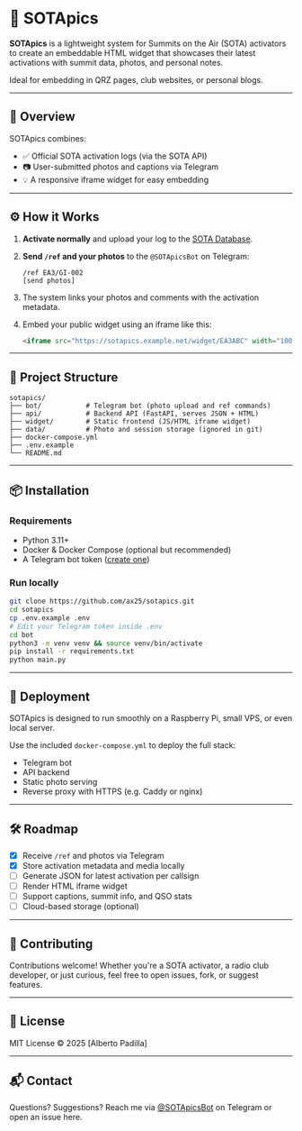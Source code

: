 # 📡 SOTApics

**SOTApics** is a lightweight system for Summits on the Air (SOTA) activators to create an embeddable HTML widget that showcases their latest activations with summit data, photos, and personal notes.

Ideal for embedding in QRZ pages, club websites, or personal blogs.

---

## 🧭 Overview

SOTApics combines:

- ✅ Official SOTA activation logs (via the SOTA API)
- 📷 User-submitted photos and captions via Telegram
- 💡 A responsive iframe widget for easy embedding

---

## ⚙️ How it Works

1. **Activate normally** and upload your log to the [SOTA Database](https://www.sotadata.org.uk).
2. **Send `/ref` and your photos** to the `@SOTApicsBot` on Telegram:

   ```
   /ref EA3/GI-002
   [send photos]
   ```

3. The system links your photos and comments with the activation metadata.
4. Embed your public widget using an iframe like this:

   ```html
   <iframe src="https://sotapics.example.net/widget/EA3ABC" width="100%" height="300" frameborder="0"></iframe>
   ```

---

## 🔧 Project Structure

```
sotapics/
├── bot/           # Telegram bot (photo upload and ref commands)
├── api/           # Backend API (FastAPI, serves JSON + HTML)
├── widget/        # Static frontend (JS/HTML iframe widget)
├── data/          # Photo and session storage (ignored in git)
├── docker-compose.yml
├── .env.example
└── README.md
```

---

## 📦 Installation

### Requirements

- Python 3.11+
- Docker & Docker Compose (optional but recommended)
- A Telegram bot token ([create one](https://t.me/BotFather))

### Run locally

```bash
git clone https://github.com/ax25/sotapics.git
cd sotapics
cp .env.example .env
# Edit your Telegram token inside .env
cd bot
python3 -m venv venv && source venv/bin/activate
pip install -r requirements.txt
python main.py
```

---

## 🚀 Deployment

SOTApics is designed to run smoothly on a Raspberry Pi, small VPS, or even local server.

Use the included `docker-compose.yml` to deploy the full stack:
- Telegram bot
- API backend
- Static photo serving
- Reverse proxy with HTTPS (e.g. Caddy or nginx)

---

## 🛠 Roadmap

- [x] Receive `/ref` and photos via Telegram
- [x] Store activation metadata and media locally
- [ ] Generate JSON for latest activation per callsign
- [ ] Render HTML iframe widget
- [ ] Support captions, summit info, and QSO stats
- [ ] Cloud-based storage (optional)

---

## 🤝 Contributing

Contributions welcome! Whether you're a SOTA activator, a radio club developer, or just curious, feel free to open issues, fork, or suggest features.

---

## 📜 License

MIT License © 2025 [Alberto Padilla]

---

## 📬 Contact

Questions? Suggestions? Reach me via [@SOTApicsBot](https://t.me/SOTApicsBot) on Telegram or open an issue here.

